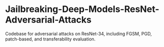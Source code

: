 # Jailbreaking-Deep-Models-ResNet-Adversarial-Attacks
Codebase for adversarial attacks on ResNet-34, including FGSM, PGD, patch-based, and transferability evaluation.
